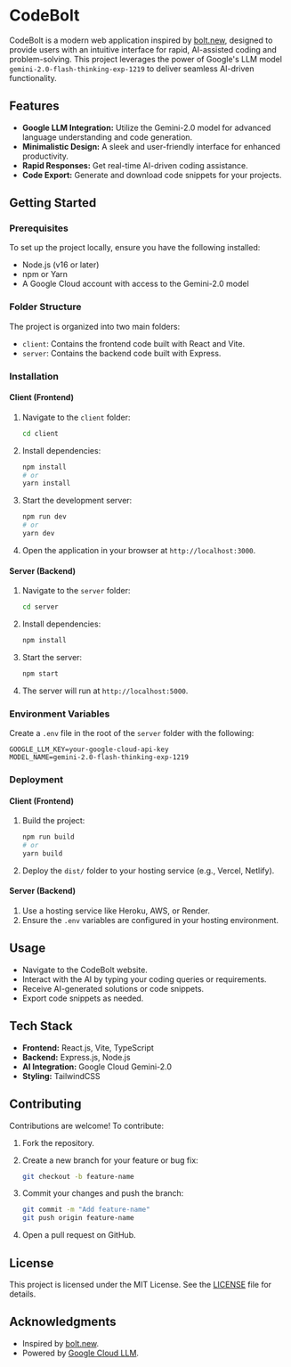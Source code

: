 # CodeBolt

CodeBolt is a modern web application inspired by [bolt.new](https://bolt.new), designed to provide users with an intuitive interface for rapid, AI-assisted coding and problem-solving. This project leverages the power of Google's LLM model `gemini-2.0-flash-thinking-exp-1219` to deliver seamless AI-driven functionality.

## Features

- **Google LLM Integration:** Utilize the Gemini-2.0 model for advanced language understanding and code generation.
- **Minimalistic Design:** A sleek and user-friendly interface for enhanced productivity.
- **Rapid Responses:** Get real-time AI-driven coding assistance.
- **Code Export:** Generate and download code snippets for your projects.

## Getting Started

### Prerequisites

To set up the project locally, ensure you have the following installed:

- Node.js (v16 or later)
- npm or Yarn
- A Google Cloud account with access to the Gemini-2.0 model

### Folder Structure

The project is organized into two main folders:

- `client`: Contains the frontend code built with React and Vite.
- `server`: Contains the backend code built with Express.

### Installation

#### Client (Frontend)

1. Navigate to the `client` folder:

   ```bash
   cd client
   ```

2. Install dependencies:

   ```bash
   npm install
   # or
   yarn install
   ```

3. Start the development server:

   ```bash
   npm run dev
   # or
   yarn dev
   ```

4. Open the application in your browser at `http://localhost:3000`.

#### Server (Backend)

1. Navigate to the `server` folder:

   ```bash
   cd server
   ```

2. Install dependencies:

   ```bash
   npm install
   ```

3. Start the server:

   ```bash
   npm start
   ```

4. The server will run at `http://localhost:5000`.

### Environment Variables

Create a `.env` file in the root of the `server` folder with the following:

```env
GOOGLE_LLM_KEY=your-google-cloud-api-key
MODEL_NAME=gemini-2.0-flash-thinking-exp-1219
```

### Deployment

#### Client (Frontend)

1. Build the project:

   ```bash
   npm run build
   # or
   yarn build
   ```

2. Deploy the `dist/` folder to your hosting service (e.g., Vercel, Netlify).

#### Server (Backend)

1. Use a hosting service like Heroku, AWS, or Render.
2. Ensure the `.env` variables are configured in your hosting environment.

## Usage

- Navigate to the CodeBolt website.
- Interact with the AI by typing your coding queries or requirements.
- Receive AI-generated solutions or code snippets.
- Export code snippets as needed.

## Tech Stack

- **Frontend:** React.js, Vite, TypeScript
- **Backend:** Express.js, Node.js
- **AI Integration:** Google Cloud Gemini-2.0
- **Styling:** TailwindCSS

## Contributing

Contributions are welcome! To contribute:

1. Fork the repository.
2. Create a new branch for your feature or bug fix:

   ```bash
   git checkout -b feature-name
   ```

3. Commit your changes and push the branch:

   ```bash
   git commit -m "Add feature-name"
   git push origin feature-name
   ```

4. Open a pull request on GitHub.

## License

This project is licensed under the MIT License. See the [LICENSE](LICENSE) file for details.

## Acknowledgments

- Inspired by [bolt.new](https://bolt.new).
- Powered by [Google Cloud LLM](https://cloud.google.com/ai).
